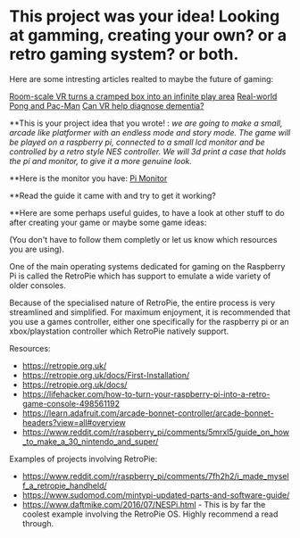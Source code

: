 # This project was your idea! Looking at gamming, creating your own? or a retro gaming system? or both. 

Here are some intresting articles realted to maybe the future of gaming: 

[Room-scale VR turns a cramped box into an infinite play area](http://www.wired.co.uk/article/room-scale-vr-virtual-reality-found-studio)
[Real-world Pong and Pac-Man](http://www.wired.co.uk/article/holodeckvr-virtual-gaming-virtual-reality)
[Can VR help diagnose dementia?](http://www.wired.co.uk/article/diagnose-dementia-virtual-reality)

**This is your project idea that you wrote! : *we are going to make a small, arcade like platformer with an endless mode and story mode. The game will be played on a raspberry pi, connected to a small lcd monitor and be controlled by a retro style NES controller. We will 3d print a case that holds the pi and monitor, to give it a more genuine look.*

**Here is the monitor you have: [Pi Monitor](https://www.amazon.co.uk/dp/B013JECYF2/ref=psdc_949408031_t1_B00XVDULES%20(monitor[I%20have%20amazon%20prime,%20so%20i%20could%20use%20my%20account]),%20https://coolcomponents.co.uk/products/nes-style-retro-usb-gamepad-raspberry-pi-windows-mac-compatible?variant=1268703068174)


**Read the guide it came with and try to get it working? 



**Here are some perhaps useful guides, to have a look at other stuff to do after creating your game or maybe some game ideas: 

(You don't have to follow them completly or let us know which resources you are using). 

One of the main operating systems dedicated for gaming on the Raspberry Pi is called the RetroPie which has support to emulate a wide variety of older consoles.

Because of the specialised nature of RetroPie, the entire process is very streamlined and simplified. For maximum enjoyment, it is recommended that you use a games controller, either one specifically for the raspberry pi or an xbox/playstation controller which RetroPie natively support.

Resources: 

* https://retropie.org.uk/
* https://retropie.org.uk/docs/First-Installation/
* https://retropie.org.uk/docs/
* https://lifehacker.com/how-to-turn-your-raspberry-pi-into-a-retro-game-console-498561192
* https://learn.adafruit.com/arcade-bonnet-controller/arcade-bonnet-headers?view=all#overview 
* https://www.reddit.com/r/raspberry_pi/comments/5mrxl5/guide_on_how_to_make_a_30_nintendo_and_super/


Examples of projects involving RetroPie:

* https://www.reddit.com/r/raspberry_pi/comments/7fh2h2/i_made_myself_a_retropie_handheld/
* https://www.sudomod.com/mintypi-updated-parts-and-software-guide/
* https://www.daftmike.com/2016/07/NESPi.html - This is by far the coolest example involving the RetroPie OS. Highly recommend a read through. 



